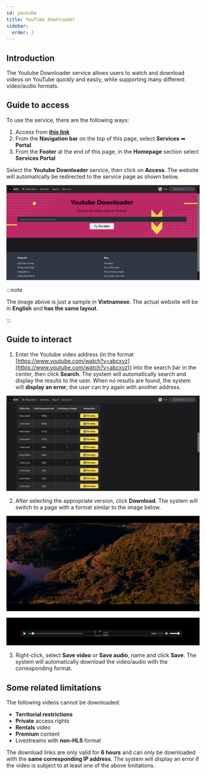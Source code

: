 ```yaml
---
id: youtube
title: YouTube Downloader
sidebar:
  order: 2
---
```


## Introduction

The Youtube Downloader service allows users to watch and download videos on YouTube quickly and easily, while supporting many different video/audio formats.

## Guide to access

To use the service, there are the following ways:

1. Access from [**this link**](https://portal.builetuananh.name.vn/en/services)
2. From the **Navigation bar** on the top of this page, select **Services** ➡ **Portal**
3. From the **Footer** at the end of this page, in the **Homepage** section select **Services Portal**

Select the **Youtube Downloader** service, then click on **Access**. The website will automatically be redirected to the service page as shown below.

![Youtube](../../../../assets/services/youtube.png)

:::note

The image above is just a sample in **Vietnamese**. The actual website will be in **English** and **has the same layout**.

:::

## Guide to interact

1. Enter the Youtube video address (in the format [https://www.youtube.com/watch?v=abcxyz](https://www.youtube.com/watch?v=abcxyz)) into the search bar in the center, then click **Search**. The system will automatically search and display the results to the user. When no results are found, the system will **display an error**, the user can try again with another address.

![YTDL](../../../../assets/services/youtube2.png)

2. After selecting the appropriate version, click **Download**. The system will switch to a page with a format similar to the image below.

![Video](../../../../assets/services/youtube3.png)

![Audio](../../../../assets/services/youtube4.png)

3. Right-click, select **Save video** or **Save audio**, name and click **Save**. The system will automatically download the video/audio with the corresponding format.

## Some related limitations

The following videos cannot be downloaded:

- **Territorial restrictions**
- **Private** access rights
- **Rentals** video
- **Premium** content
- Livestreams with **non-HLS** format

The download links are only valid for **6 hours** and can only be downloaded with the **same corresponding IP address**. The system will display an error if the video is subject to at least one of the above limitations.
